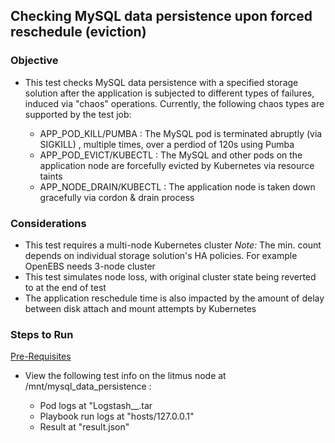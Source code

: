 ## Checking MySQL data persistence upon forced reschedule (eviction) 

### Objective  

- This test checks MySQL data persistence with a specified storage solution after the application is subjected to
different types of failures, induced via "chaos" operations. Currently, the following chaos types are supported by the test job:

  - APP_POD_KILL/PUMBA : The MySQL pod is terminated abruptly (via SIGKILL) , multiple times, over a perdiod of 120s using Pumba
  - APP_POD_EVICT/KUBECTL : The MySQL and other pods on the application node are forcefully evicted by Kubernetes via resource taints
  - APP_NODE_DRAIN/KUBECTL : The application node is taken down gracefully via cordon & drain process

### Considerations

- This test requires a multi-node Kubernetes cluster 
  *Note:* The min. count depends on individual storage solution's HA policies. For example OpenEBS needs 3-node cluster
- This test simulates node loss, with original cluster state being reverted to at the end of test
- The application reschedule time is also impacted by the amount of delay between disk attach and mount attempts by Kubernetes

### Steps to Run

[Pre-Requisites](https://github.com/openebs/litmus#running-a-specific-test)
- View the following test info on the litmus node at /mnt/mysql_data_persistence : 
 
  - Pod logs at "Logstash_<timestamp>_.tar
  - Playbook run logs at "hosts/127.0.0.1" 
  - Result at "result.json"


